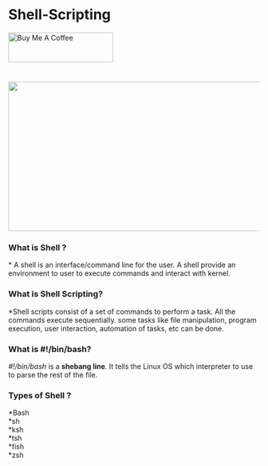# Shell-Scripting

<a href="https://www.buymeacoffee.com/cyberkhare" target="_blank"><img src="https://helloimjessa.files.wordpress.com/2021/06/bmc-button.png" alt="Buy Me A Coffee" height="60" width="210" ></a>



<h1 align="center">   </h1>

<p align="center">  <img height="300" width="570" src="https://media.licdn.com/dms/image/D4D12AQFyLZBgxb109A/article-cover_image-shrink_600_2000/0/1678105450255?e=2147483647&v=beta&t=uVpOz-H89BuUCtcdN2J5HXp9C5r5h59WMbsJ-gqwjps" > 



<h3 align="Left">     What is Shell ?     </h3>

<p>* A shell is an interface/command line for the user. A shell provide an environment to user to execute commands and interact with kernel.
</p>

<h3 align="Left">     What is Shell Scripting?     </h3>

<p>*Shell scripts consist of a set of commands to perform a task. All the commands execute sequentially. some tasks like file manipulation, program execution, user interaction, automation of tasks, etc can be done.</p>


<h3 align="Left">     What is  #!/bin/bash?     </h3>

_#!/bin/bash_ is a **shebang line**. It tells the Linux OS which interpreter to use to parse the rest of the file.

<h3 align="Left">   Types of Shell ?     </h3>
*Bash <br>
*sh <br>
*ksh <br>
*tsh <br>
*fish <br>
*zsh <br>

